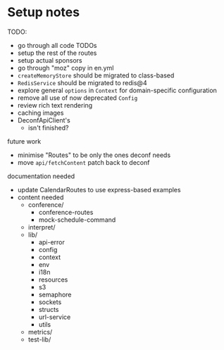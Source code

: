 # Setup notes

TODO:

- go through all code TODOs
- setup the rest of the routes
- setup actual sponsors
- go through "moz" copy in en.yml
- `createMemoryStore` should be migrated to class-based
- `RedisService` should be migrated to redis@4
- explore general `options` in `Context` for domain-specific configuration
- remove all use of now deprecated `Config`
- review rich text rendering
- caching images
- DeconfApiClient's
  - isn't finished?

future work

- minimise "Routes" to be only the ones deconf needs
- move `api/fetchContent` patch back to deconf

documentation needed

- update CalendarRoutes to use express-based examples
- content needed
  - conference/
    - conference-routes
    - mock-schedule-command
  - interpret/
  - lib/
    - api-error
    - config
    - context
    - env
    - i18n
    - resources
    - s3
    - semaphore
    - sockets
    - structs
    - url-service
    - utils
  - metrics/
  - test-lib/
